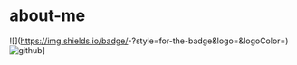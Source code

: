 # about-me
![<Badge Name>](https://img.shields.io/badge/<Badge Text>-<Background Color>?style=for-the-badge&logo=<Icon Name>&logoColor=<Logo Color>)
  ![github](https://img.shields.io/badge/GitHub-000000?style=for-the-badge&logo=GitHub&logoColor=white)]
